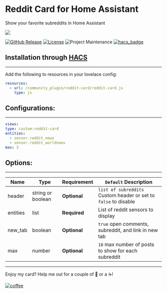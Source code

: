 # Reddit Card for Home Assistant
Show your favorite subreddits in Home Assistant

<img src='https://raw.githubusercontent.com/ljmerza/reddit-card/master/card.png' />

[![GitHub Release][releases-shield]][releases]
[![License][license-shield]](LICENSE.md)
![Project Maintenance][maintenance-shield]
[![hacs_badge](https://img.shields.io/badge/HACS-Default-orange.svg?style=for-the-badge)](https://github.com/custom-components/hacs)

## Installation through [HACS](https://github.com/custom-components/hacs)
---
Add the following to resources in your lovelace config:

```yaml
resources:
  - url: /community_plugin/reddit-card/reddit-card.js
    type: js
```

## Configurations:
---
```yaml
views:
type: custom:reddit-card
entities:
  - sensor.reddit_news
  - sensor.reddit_worldnews
max: 3
```

## Options:
---
| Name | Type | Requirement | `Default` Description
| ---- | ---- | ------- | -----------
| header | string or boolean | **Optional** | `list of subreddits` Custom header or set to `false` to disable
| entities | list | **Required** | List of reddit sensors to display
| new_tab | boolean | **Optional** | `true` open comments, subreddit, and link in new tab
| max | number | **Optional** | `10` max number of posts to show for each subreddit

---

Enjoy my card? Help me out for a couple of :beers: or a :coffee:!

[![coffee](https://www.buymeacoffee.com/assets/img/custom_images/black_img.png)](https://www.buymeacoffee.com/JMISm06AD)


[commits-shield]: https://img.shields.io/github/commit-activity/y/ljmerza/reddit-card.svg?style=for-the-badge
[commits]: https://github.com/ljmerza/reddit-card/commits/master
[license-shield]: https://img.shields.io/github/license/ljmerza/reddit-card.svg?style=for-the-badge
[maintenance-shield]: https://img.shields.io/badge/maintainer-Leonardo%20Merza%20%40ljmerza-blue.svg?style=for-the-badge
[releases-shield]: https://img.shields.io/github/release/ljmerza/reddit-card.svg?style=for-the-badge
[releases]: https://github.com/ljmerza/reddit-card/releases
